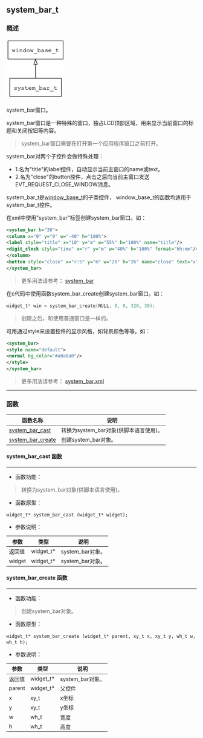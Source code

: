 ## system\_bar\_t
### 概述
![image](images/system_bar_t_0.png)

system\_bar窗口。

system\_bar窗口是一种特殊的窗口，独占LCD顶部区域，用来显示当前窗口的标题和关闭按钮等内容。

> system\_bar窗口需要在打开第一个应用程序窗口之前打开。

system_bar对两个子控件会做特殊处理：

* 1.名为"title"的label控件，自动显示当前主窗口的name或text。
* 2.名为"close"的button控件，点击之后向当前主窗口发送EVT\_REQUEST\_CLOSE\_WINDOW消息。

system\_bar\_t是[window\_base\_t](window_base_t.md)的子类控件，
window\_base\_t的函数均适用于system\_bar\_t控件。

在xml中使用"system\_bar"标签创建system\_bar窗口。如：

```xml
<system_bar h="30">
<column x="0" y="0" w="-40" h="100%">
<label style="title" x="10" y="m" w="55%" h="100%" name="title"/>
<digit_clock style="time" x="r" y="m" w="40%" h="100%" format="hh:mm"/>
</column>
<button style="close" x="r:5" y="m" w="26" h="26" name="close" text="x"/>
</system_bar>
```

> 更多用法请参考：
[system_bar](https://github.com/zlgopen/awtk/blob/master/demos/assets/default/raw/ui/system_bar.xml)

在c代码中使用函数system\_bar\_create创建system\_bar窗口。如：

```c
widget_t* win = system_bar_create(NULL, 0, 0, 320, 30);
```

> 创建之后，和使用普通窗口是一样的。

可用通过style来设置控件的显示风格，如背景颜色等等。如：

```xml
<system_bar>
<style name="default">
<normal bg_color="#a0a0a0"/>
</style>
</system_bar>
```

> 更多用法请参考：
[system_bar.xml](https://github.com/zlgopen/awtk/blob/master/demos/assets/default/raw/styles/system_bar.xml)
----------------------------------
### 函数
<p id="system_bar_t_methods">

| 函数名称 | 说明 | 
| -------- | ------------ | 
| <a href="#system_bar_t_system_bar_cast">system\_bar\_cast</a> | 转换为system_bar对象(供脚本语言使用)。 |
| <a href="#system_bar_t_system_bar_create">system\_bar\_create</a> | 创建system_bar对象。 |
#### system\_bar\_cast 函数
-----------------------

* 函数功能：

> <p id="system_bar_t_system_bar_cast">转换为system_bar对象(供脚本语言使用)。

* 函数原型：

```
widget_t* system_bar_cast (widget_t* widget);
```

* 参数说明：

| 参数 | 类型 | 说明 |
| -------- | ----- | --------- |
| 返回值 | widget\_t* | system\_bar对象。 |
| widget | widget\_t* | system\_bar对象。 |
#### system\_bar\_create 函数
-----------------------

* 函数功能：

> <p id="system_bar_t_system_bar_create">创建system_bar对象。

* 函数原型：

```
widget_t* system_bar_create (widget_t* parent, xy_t x, xy_t y, wh_t w, wh_t h);
```

* 参数说明：

| 参数 | 类型 | 说明 |
| -------- | ----- | --------- |
| 返回值 | widget\_t* | system\_bar对象。 |
| parent | widget\_t* | 父控件 |
| x | xy\_t | x坐标 |
| y | xy\_t | y坐标 |
| w | wh\_t | 宽度 |
| h | wh\_t | 高度 |
